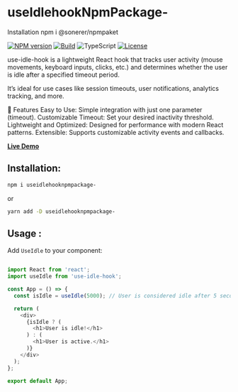 # useIdlehookNpmPackage-
Installation npm i @sonerer/npmpaket

[![NPM version](https://img.shields.io/npm/v/use-idle-hook.svg)](https://www.npmjs.com/package/use-idle-hook)
[![Build](https://github.com/SonerEr2/useIdlehookNpmPackage-/actions/workflows/build.yml/badge.svg)](https://github.com/SonerEr2/useIdlehookNpmPackage-/actions/workflows/build.yml)
![TypeScript](https://img.shields.io/badge/TypeScript-%5E5.7.3-blue)
[![License](https://img.shields.io/github/license/SonerEr2/useIdlehookNpmPackage-.svg)](https://github.com/SonerEr2/useIdlehookNpmPackage-/blob/main/LICENSE)

use-idle-hook is a lightweight React hook that tracks user activity (mouse movements, keyboard inputs, clicks, etc.) and determines whether the user is idle after a specified timeout period.

It’s ideal for use cases like session timeouts, user notifications, analytics tracking, and more.

🚀 Features
Easy to Use: Simple integration with just one parameter (timeout).
Customizable Timeout: Set your desired inactivity threshold.
Lightweight and Optimized: Designed for performance with modern React patterns.
Extensible: Supports customizable activity events and callbacks.


[**Live Demo**](https://github.com/SonerEr2/useIdlehookNpmPackage-.git)

## Installation:

```bash
npm i useidlehooknpmpackage-
```

or

```bash
yarn add -D useidlehooknpmpackage-
```

## Usage :

Add `UseIdle` to your component:

```js

import React from 'react';
import useIdle from 'use-idle-hook';

const App = () => {
  const isIdle = useIdle(5000); // User is considered idle after 5 seconds of inactivity

  return (
    <div>
      {isIdle ? (
        <h1>User is idle!</h1>
      ) : (
        <h1>User is active.</h1>
      )}
    </div>
  );
};

export default App;

